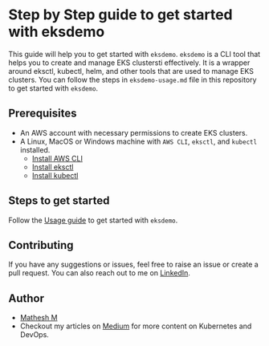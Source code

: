# Step by Step guide to get started with eksdemo

This guide will help you to get started with `eksdemo`. `eksdemo` is a CLI tool that helps you to create and manage EKS clustersti  effectively. It is a wrapper around eksctl, kubectl, helm, and other tools that are used to manage EKS clusters. You can follow the steps in `eksdemo-usage.md` file in this repository to get started with `eksdemo`. 

## Prerequisites

- An AWS account with necessary permissions to create EKS clusters.
- A Linux, MacOS or Windows machine with `AWS CLI`, `eksctl`, and `kubectl` installed.
    - [Install AWS CLI](https://docs.aws.amazon.com/cli/latest/userguide/install-cliv2.html)
    - [Install eksctl](https://docs.aws.amazon.com/eks/latest/userguide/eksctl.html)
    - [Install kubectl](https://kubernetes.io/docs/tasks/tools/install-kubectl/)

## Steps to get started

Follow the [Usage guide](./eksdemo-usage.md) to get started with `eksdemo`.

## Contributing

If you have any suggestions or issues, feel free to raise an issue or create a pull request. You can also reach out to me on [LinkedIn](https://www.linkedin.com/in/mathesh-me/).

## Author

- [Mathesh M](https://www.linkedin.com/in/mathesh-me/)
- Checkout my articles on [Medium](https://medium.com/@mathesh-me) for more content on Kubernetes and DevOps.